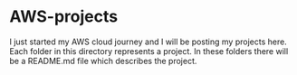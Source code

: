 # AWS-projects
I just started my AWS cloud journey and I will be posting my projects here. 
Each folder in this directory represents a project. 
In these folders there will be a README.md file which describes the project.
